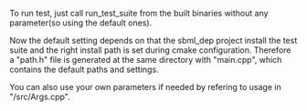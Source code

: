 To run test, just call run_test_suite from the built binaries without any parameter(so using the default ones).

Now the default setting depends on that the sbml_dep project install the test suite and the right install path is set during cmake configuration.
Therefore a "path.h" file is generated at the same directory with "main.cpp", which contains the default paths and settings.

You can also use your own parameters if needed by refering to usage in "/src/Args.cpp".

